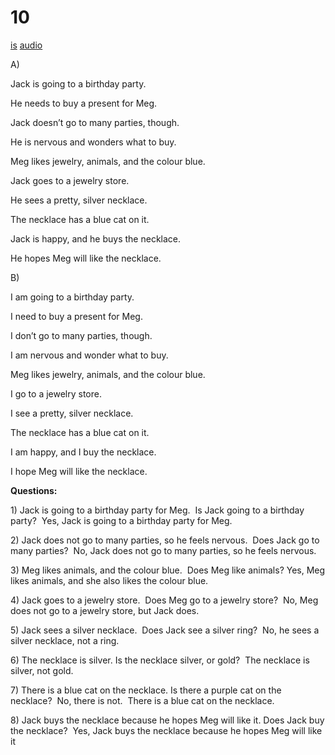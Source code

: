 # 10

[is](../is/story_10.md)
[audio](../audio/story_10.mp3)

A\)

Jack is going to a birthday party.

He needs to buy a present for Meg.

Jack doesn’t go to many parties, though.

He is nervous and wonders what to buy.

Meg likes jewelry, animals, and the colour blue.

Jack goes to a jewelry store.

He sees a pretty, silver necklace.

The necklace has a blue cat on it.

Jack is happy, and he buys the necklace.

He hopes Meg will like the necklace.

B\)

I am going to a birthday party.

I need to buy a present for Meg.

I don’t go to many parties, though.

I am nervous and wonder what to buy.

Meg likes jewelry, animals, and the colour blue.

I go to a jewelry store.

I see a pretty, silver necklace.

The necklace has a blue cat on it.

I am happy, and I buy the necklace.

I hope Meg will like the necklace.

**Questions:**

1\) Jack is going to a birthday party for Meg.  Is Jack going to a
birthday party?  Yes, Jack is going to a birthday party for Meg.

2\) Jack does not go to many parties, so he feels nervous.  Does Jack go
to many parties?  No, Jack does not go to many parties, so he feels
nervous.

3\) Meg likes animals, and the colour blue.  Does Meg like animals?
Yes, Meg likes animals, and she also likes the colour blue.

4\) Jack goes to a jewelry store.  Does Meg go to a jewelry store?  No,
Meg does not go to a jewelry store, but Jack does.

5\) Jack sees a silver necklace.  Does Jack see a silver ring?  No, he
sees a silver necklace, not a ring.

6\) The necklace is silver. Is the necklace silver, or gold?  The
necklace is silver, not gold.

7\) There is a blue cat on the necklace. Is there a purple cat on the
necklace?  No, there is not.  There is a blue cat on the necklace.

8\) Jack buys the necklace because he hopes Meg will like it. Does Jack
buy the necklace?  Yes, Jack buys the necklace because he hopes Meg will
like it

